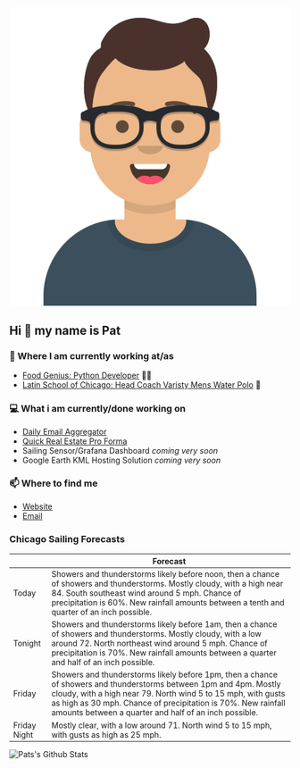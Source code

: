 [![Social banner for p-j-falconer](https://raw.githubusercontent.com/P-J-FALCONER/P-J-FALCONER/master/assets/avataaars.svg)](https://patfalconer.com/)
## Hi :wave: my name is Pat

### 💼 Where I am currently working at/as
- [Food Genius: Python Developer](https://getfoodgenius.com/) 🍔🐍
- [Latin School of Chicago: Head Coach Varisty Mens Water Polo](https://www.latinschool.org/) 🤽


### 💻 What i am currently/done working on
 - [Daily Email Aggregator](https://github.com/P-J-FALCONER/dott_daily_mail)
 - [Quick Real Estate Pro Forma](https://github.com/P-J-FALCONER/henry)
 - Sailing Sensor/Grafana Dashboard *coming very soon*
 - Google Earth KML Hosting Solution *coming very soon*

### 📫 Where to find me
 - [Website](https://patfalconer.com/)
 - [Email](mailto:patrick.j.falconer@gmail.com)


### Chicago Sailing Forecasts
|   | Forecast  |
|---|---|
| Today | Showers and thunderstorms likely before noon, then a chance of showers and thunderstorms. Mostly cloudy, with a high near 84. South southeast wind around 5 mph. Chance of precipitation is 60%. New rainfall amounts between a tenth and quarter of an inch possible. |
| Tonight | Showers and thunderstorms likely before 1am, then a chance of showers and thunderstorms. Mostly cloudy, with a low around 72. North northeast wind around 5 mph. Chance of precipitation is 70%. New rainfall amounts between a quarter and half of an inch possible. |
| Friday | Showers and thunderstorms likely before 1pm, then a chance of showers and thunderstorms between 1pm and 4pm. Mostly cloudy, with a high near 79. North wind 5 to 15 mph, with gusts as high as 30 mph. Chance of precipitation is 70%. New rainfall amounts between a quarter and half of an inch possible. |
| Friday Night | Mostly clear, with a low around 71. North wind 5 to 15 mph, with gusts as high as 25 mph. |

![Pats's Github Stats](https://github-readme-stats.vercel.app/api?username=p-j-falconer&show_icons=true&theme=radical)
